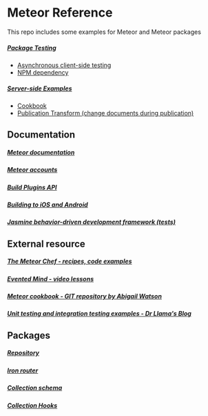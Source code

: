 # Meteor Reference
This repo includes some examples for Meteor and Meteor packages

##### [Package Testing](package-testing)
* [Asynchronous client-side testing](package-testing/testAsync.js)
* [NPM dependency](package-testing/npm.js)

##### [Server-side Examples](server)
* [Cookbook](server/cookbook.js)
* [Publication Transform (change documents during publication)](server/publication-transform.js)

## Documentation

##### [Meteor documentation](http://docs.meteor.com/)
##### [Meteor accounts](https://www.meteor.com/accounts)
##### [Build Plugins API](https://github.com/meteor/meteor/wiki/Build-Plugins-API/)
##### [Building to iOS and Android](https://github.com/meteor/meteor/wiki/Meteor-Cordova-integration)
##### [Jasmine behavior-driven development framework (tests)](http://jasmine.github.io/2.0/introduction.html)

## External resource

##### [The Meteor Chef - recipes, code examples](https://themeteorchef.com/)
##### [Evented Mind - video lessons](https://www.eventedmind.com/classes)
##### [Meteor cookbook - GIT repository by Abigail Watson](https://github.com/awatson1978/meteor-cookbook)
##### [Unit testing and integration testing examples - Dr Llama's Blog](https://doctorllama.wordpress.com/2014/08/03/creating-and-testing-meteor-applications-with-bdd-using-velocity-and-jasmine/)

## Packages

##### [Repository](https://atmospherejs.com)
##### [Iron router](https://atmospherejs.com/iron/router)
##### [Collection schema](https://atmospherejs.com/aldeed/collection2)
##### [Collection Hooks](https://atmospherejs.com/matb33/collection-hooks)
